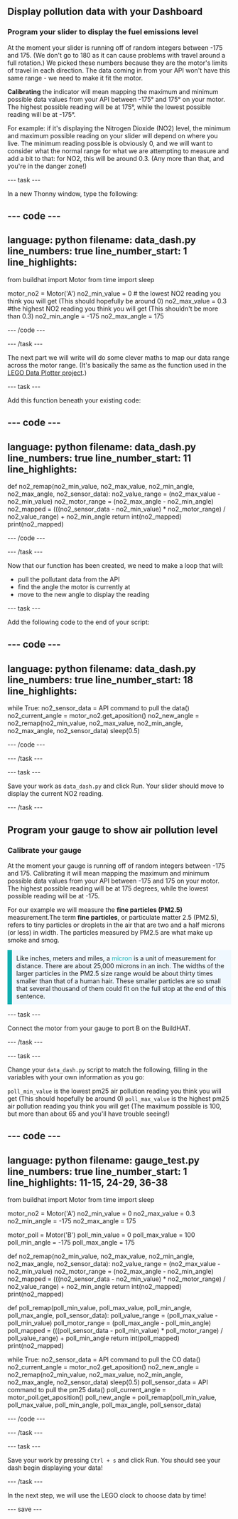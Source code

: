 ## Display pollution data with your Dashboard

### Program your slider to display the fuel emissions level

At the moment your slider is running off of random integers between -175 and 175. (We don't go to 180 as it can cause problems with travel around a full rotation.) We picked these numbers because they are the motor's limits of travel in each direction. The data coming in from your API won't have this same range - we need to make it fit the motor.

**Calibrating** the indicator will mean mapping the maximum and minimum possible data values from your API between -175° and 175° on your motor. The highest possible reading will be at 175°, while the lowest possible reading will be at -175°. 

For example: if it's displaying the Nitrogen Dioxide (NO2) level, the minimum and maximum possible reading on your slider will depend on where you live. The minimum reading possible is obviously 0, and we will want to consider what the normal range for what we are attempting to measure and add a bit to that: for NO2, this will be around 0.3. (Any more than that, and you're in the danger zone!)

--- task ---

In a new Thonny window, type the following:

--- code ---
---
language: python
filename: data_dash.py
line_numbers: true
line_number_start: 1
line_highlights: 
---
from buildhat import Motor
from time import sleep


motor_no2 = Motor('A')
no2_min_value = 0 # the lowest NO2 reading you think you will get (This should hopefully be around 0)
no2_max_value = 0.3 #the highest NO2 reading you think you will get (This shouldn't be more than 0.3)
no2_min_angle = -175
no2_max_angle = 175

--- /code ---

--- /task ---

The next part we will write will do some clever maths to map our data range across the motor range. (It's basically the same as the function used in the [LEGO Data Plotter project](https://learning-admin.raspberrypi.org/en/projects/lego-plotter/6).)
 
--- task ---

Add this function beneath your existing code:

--- code ---
---
language: python
filename: data_dash.py
line_numbers: true
line_number_start: 11
line_highlights: 
---
def no2_remap(no2_min_value, no2_max_value, no2_min_angle, no2_max_angle, no2_sensor_data):
    no2_value_range = (no2_max_value - no2_min_value)
    no2_motor_range = (no2_max_angle - no2_min_angle)
    no2_mapped = (((no2_sensor_data - no2_min_value) * no2_motor_range) / no2_value_range) + no2_min_angle
    return int(no2_mapped)
    print(no2_mapped)

--- /code ---

--- /task ---

Now that our function has been created, we need to make a loop that will:

+ pull the pollutant data from the API
+ find the angle the motor is currently at
+ move to the new angle to display the reading

--- task ---

Add the following code to the end of your script:

--- code ---
---
language: python
filename: data_dash.py
line_numbers: true
line_number_start: 18
line_highlights: 
---
while True:
    no2_sensor_data  =  API command to pull the data()
    no2_current_angle = motor_no2.get_aposition()
    no2_new_angle = no2_remap(no2_min_value, no2_max_value, no2_min_angle, no2_max_angle, no2_sensor_data)
    sleep(0.5)

--- /code ---

--- /task ---

--- task ---

Save your work as `data_dash.py` and click Run. Your slider should move to display the current NO2 reading. 

--- /task ---

## Program your gauge to show air pollution level

### Calibrate your gauge

At the moment your gauge is running off of random integers between -175 and 175. Calibrating it will mean mapping the maximum and minimum possible data values from your API between -175 and 175 on your motor. The highest possible reading will be at 175 degrees, while the lowest possible reading will be at -175.

For our example we will measure the **fine particles (PM2.5)** measurement.The term **fine particles**, or particulate matter 2.5 (PM2.5), refers to tiny particles or droplets in the air that are two and a half microns (or less) in width. The particles measured by PM2.5 are what make up smoke and smog.

<p style="border-left: solid; border-width:10px; border-color: #0faeb0; background-color: aliceblue; padding: 10px;">Like inches, meters and miles, a <span style="color: #0faeb0">micron</span> is a unit of measurement for distance. There are about 25,000 microns in an inch. The widths of the larger particles in the PM2.5 size range would be about thirty times smaller than that of a human hair.  These smaller particles are so small that several thousand of them could fit on the full stop at the end of this sentence.</p> 

--- task ---

Connect the motor from your gauge to port B on the BuildHAT.

--- /task ---

--- task ---

Change your `data_dash.py` script to match the following, filling in the variables with your own information as you go:

`poll_min_value` is the lowest pm25 air pollution reading you think you will get (This should hopefully be around 0)
`poll_max_value` is the highest pm25 air pollution reading you think you will get (The maximum possible is 100, but more than about 65 and you'll have trouble seeing!)

--- code ---
---
language: python
filename: gauge_test.py
line_numbers: true
line_number_start: 1 
line_highlights: 11-15, 24-29, 36-38
---
from buildhat import Motor
from time import sleep


motor_no2 = Motor('A')
no2_min_value = 0
no2_max_value = 0.3
no2_min_angle = -175
no2_max_angle = 175

motor_poll = Motor('B')
poll_min_value = 0 
poll_max_value = 100
poll_min_angle = -175
poll_max_angle = 175

def no2_remap(no2_min_value, no2_max_value, no2_min_angle, no2_max_angle, no2_sensor_data):
    no2_value_range = (no2_max_value - no2_min_value)
    no2_motor_range = (no2_max_angle - no2_min_angle)
    no2_mapped = (((no2_sensor_data - no2_min_value) * no2_motor_range) / no2_value_range) + no2_min_angle
    return int(no2_mapped)
    print(no2_mapped)

def poll_remap(poll_min_value, poll_max_value, poll_min_angle, poll_max_angle, poll_sensor_data):
    poll_value_range = (poll_max_value - poll_min_value)
    poll_motor_range = (poll_max_angle - poll_min_angle)
    poll_mapped = (((poll_sensor_data - poll_min_value) * poll_motor_range) / poll_value_range) + poll_min_angle
    return int(poll_mapped)
    print(no2_mapped)

while True:
    no2_sensor_data  =  API command to pull the CO data()
    no2_current_angle = motor_no2.get_aposition()
    no2_new_angle = no2_remap(no2_min_value, no2_max_value, no2_min_angle, no2_max_angle, no2_sensor_data)
    sleep(0.5)
    poll_sensor_data  =  API command to pull the pm25 data()
    poll_current_angle = motor_poll.get_aposition()
    poll_new_angle = poll_remap(poll_min_value, poll_max_value, poll_min_angle, poll_max_angle, poll_sensor_data)

--- /code ---

--- /task ---

--- task ---

Save your work by pressing `Ctrl + s` and click Run. You should see your dash begin displaying your data!

--- /task ---

In the next step, we will use the LEGO clock to choose data by time!

--- save ---